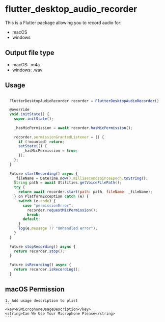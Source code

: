 # flutter_desktop_audio_recorder

This is a Flutter package allowing you to record audio for:
* macOS
* windows

## Output file type
* macOS: .m4a
* windows: .wav

## Usage
```javascript

  FlutterDesktopAudioRecorder recorder = FlutterDesktopAudioRecorder();

  @override
  void initState() {
    super.initState();
    
    _hasMicPermission = await recorder.hasMicPermission();
    
    recorder.permissionGrantedListener = () {
      if (!mounted) return;
      setState(() {
        _hasMicPermission = true;
      });
    };
  }
  
  Future startRecording() async {
    _fileName = DateTime.now().millisecondsSinceEpoch.toString();
    String path = await Utilities.getVoiceFilePath();
    try {
      return await recorder.start(path: path, fileName: _fileName);
    } on PlatformException catch (e) {
      switch (e.code) {
        case "permissionError":
          recorder.requestMicPermission();
          break;
        default:
      }
      log(e.message ?? "Unhandled error");
    }
  }
  
  Future stopRecording() async {
    return recorder.stop();
  }
  
  Future isRecording() async {
    return recorder.isRecording();
  }
```

## macOS Permission 
    1. Add usage description to plist 
    ```
    <key>NSMicrophoneUsageDescription</key>
    <string>Can We Use Your Microphone Please</string>
    ```

